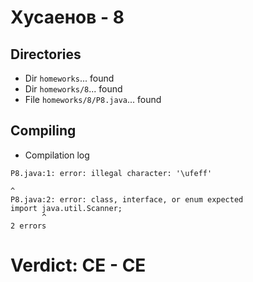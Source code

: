 # Хусаенов - 8
## Directories
- Dir `homeworks`... found
- Dir `homeworks/8`... found
- File `homeworks/8/P8.java`... found
## Compiling
- Compilation log
```
P8.java:1: error: illegal character: '\ufeff'
﻿
^
P8.java:2: error: class, interface, or enum expected
import java.util.Scanner;
       ^
2 errors
```
# Verdict: **CE** - CE

